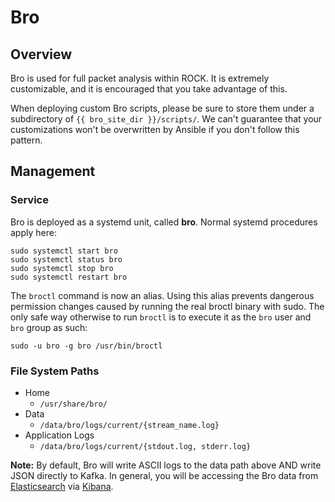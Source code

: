 # Bro

## Overview
Bro is used for full packet analysis within ROCK. It is extremely customizable, and it is encouraged that you take advantage of this.

When deploying custom Bro scripts, please be sure to store them under a subdirectory of `{{ bro_site_dir }}/scripts/`. We can't guarantee that your customizations won't be overwritten by Ansible if you don't follow this pattern.

## Management

### Service
Bro is deployed as a systemd unit, called **bro**. Normal systemd procedures apply here:

```
sudo systemctl start bro
sudo systemctl status bro
sudo systemctl stop bro
sudo systemctl restart bro
```

The `broctl` command is now an alias. Using this alias prevents dangerous permission changes caused by running the real broctl binary with sudo.  The only safe way otherwise to run `broctl` is to execute it as the `bro` user and `bro` group as such:

<!-- **Note:** Do not use broctl for management. This has the potential to cause a lot of heartburn with directory permissions if executed improperly. If you _must_ use `broctl`, be sure to execute it as the `bro` user and `bro` group. -->

```
sudo -u bro -g bro /usr/bin/broctl
```

### File System Paths

* Home
  * `/usr/share/bro/`
* Data
  * `/data/bro/logs/current/{stream_name.log}`
* Application Logs
  * `/data/bro/logs/current/{stdout.log, stderr.log}`

**Note:** By default, Bro will write ASCII logs to the data path above AND write JSON directly to Kafka. In general, you will be accessing the Bro data from [Elasticsearch](elasticsearch.md) via [Kibana](kibana.md).
